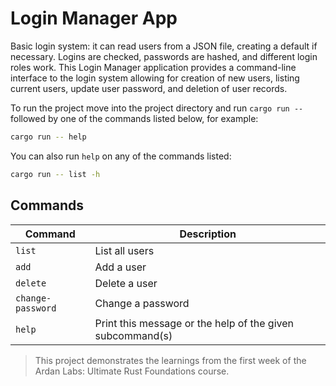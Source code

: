 # Login Manager App

Basic login system: it can read users from a JSON file, creating a default if necessary. Logins are checked, passwords are hashed, and different login roles work. This Login Manager application provides a command-line interface to the login system allowing for creation of new users, listing current users, update user password, and deletion of user records.

To run the project move into the project directory and run `cargo run -- ` followed by one of the commands listed below, for example:

```bash
cargo run -- help
```

You can also run `help` on any of the commands listed:

```bash
cargo run -- list -h
```

## Commands

| Command           | Description                                               |
| ----------------- | --------------------------------------------------------- |
| `list`            | List all users                                            |
| `add`             | Add a user                                                | 
| `delete`          | Delete a user                                             |
| `change-password` | Change a password                                         |
| `help`            | Print this message or the help of the given subcommand(s) |

> This project demonstrates the learnings from the first week of the Ardan Labs: Ultimate Rust Foundations course.